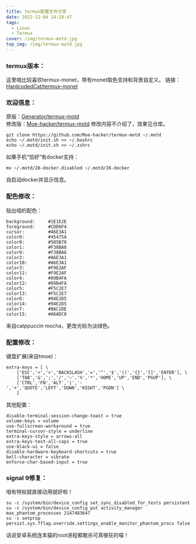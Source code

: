 ```yaml
---
title: termux配置文件分享
date: 2022-12-04 14:28:47
tags:
  - Linux
  - Termux
cover: /img/termux-motd.jpg
top_img: /img/termux-motd.jpg
---
```

### termux版本：
这里咱比较喜欢termux-monet，带有monet取色支持和背景自定义。
链接：[HardcodedCat/termux-monet](https://github.com/HardcodedCat/termux-monet)
### 欢迎信息：
原版：[Generator/termux-motd](https://github.com/Generator/termux-motd)           
修改版：[Moe-hacker/termux-motd](https://github.com/Moe-hacker/termux-motd)
修改内容不介绍了，效果见仓库。
```
git clone https://github.com/Moe-hacker/termux-motd ~/.motd
echo ~/.motd/init.sh >> ~/.bashrc
echo ~/.motd/init.sh >> ~/.zshrc
```
如果手机“恰好”有docker支持：
```
mv ~/.motd/26-docker.disabled ~/.motd/26-docker
```
自启动docker并显示信息。
### 配色修改：
贴出咱的配色：
```
background:     #1E1E2E
foreground:     #CDD6F4
cursor:         #A6E3A1
color0:         #45475A
color8:         #585B70
color1:         #F38BA8
color9:         #F38BA8
color2:         #A6E3A1
color10:        #A6E3A1
color3:         #F9E2AF
color11:        #F9E2AF
color4:         #89B4FA
color12:        #89B4FA
color5:         #F5C2E7
color13:        #F5C2E7
color6:         #94E2D5
color14:        #94E2D5
color7:         #BAC2DE
color15:        #A6ADC8
```
来自catppuccin mocha，更改光标为淡绿色。
### 配置修改：
键盘扩展(来自tmoe)：
```
extra-keys = [ \
    ['ESC','<','>','BACKSLASH','=','^','$','()','{}','[]','ENTER'], \
    ['TAB','&',';','/','~','%','*','HOME','UP','END','PGUP'], \
    ['CTRL','FN','ALT','|','-','+','QUOTE','LEFT','DOWN','RIGHT','PGDN'] \
    ]
```
其他配置：
```
disable-terminal-session-change-toast = true
volume-keys = volume
use-fullscreen-workaround = true
terminal-cursor-style = underline
extra-keys-style = arrows-all
extra-keys-text-all-caps = true
use-black-ui = false
disable-hardware-keyboard-shortcuts = true
bell-character = vibrate
enforce-char-based-input = true
```
### signal 9修复：
咱有特权就直接动用就好啦！
```
su -c /system/bin/device_config set_sync_disabled_for_tests persistent
su -c /system/bin/device_config put activity_manager max_phantom_processes 2147483647
su -c setprop persist.sys.fflag.override.settings_enable_monitor_phantom_procs false
```
话说安卓系统连本猫的root进程都敢杀可真够狂的喵！